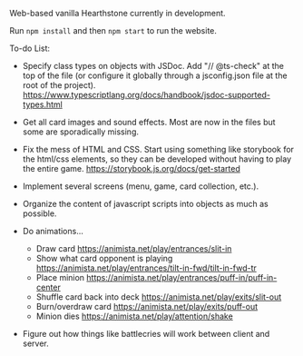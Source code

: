 Web-based vanilla Hearthstone currently in development. 

Run `npm install` and then `npm start` to run the website.


To-do List:

- Specify class types on objects with JSDoc. Add "// @ts-check" at the top of the file (or configure it globally through a jsconfig.json file at the root of the project). https://www.typescriptlang.org/docs/handbook/jsdoc-supported-types.html

- Get all card images and sound effects. Most are now in the files but some are sporadically missing.

- Fix the mess of HTML and CSS. Start using something like storybook for the html/css elements, so they can be developed without having to play the entire game. https://storybook.js.org/docs/get-started

- Implement several screens (menu, game, card collection, etc.).

- Organize the content of javascript scripts into objects as much as possible.

- Do animations...
    - Draw card https://animista.net/play/entrances/slit-in
    - Show what card opponent is playing https://animista.net/play/entrances/tilt-in-fwd/tilt-in-fwd-tr
    - Place minion https://animista.net/play/entrances/puff-in/puff-in-center
    - Shuffle card back into deck https://animista.net/play/exits/slit-out
    - Burn/overdraw card https://animista.net/play/exits/puff-out
    - Minion dies https://animista.net/play/attention/shake

- Figure out how things like battlecries will work between client and server.
